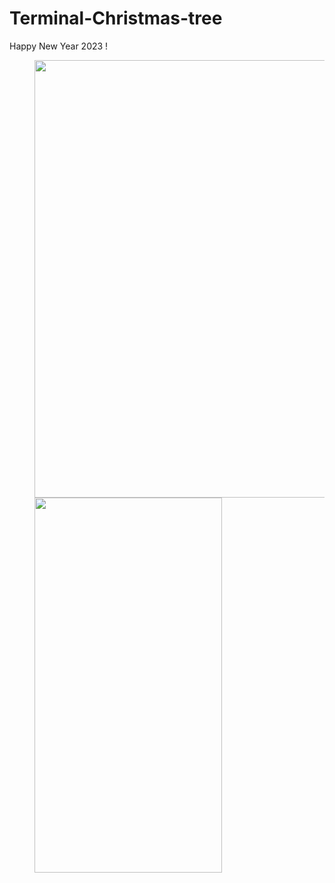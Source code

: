 # Terminal-Christmas-tree
Happy New Year 2023 !

<dir float="left">
  <img float="left" width="800px" height="700px" src="https://user-images.githubusercontent.com/62830326/210156183-000d105a-b939-488e-af8a-e67de95211e4.png">
  <img float="left" width="300px" height="600px" src="https://user-images.githubusercontent.com/62830326/210156273-9b54dd38-677a-408c-8197-6410d0c12450.gif">
</dir>
